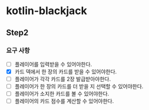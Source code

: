 # kotlin-blackjack

## Step2

### 요구 사항
- [ ] 플레이어를 입력받을 수 있어야한다.
- [x] 카드 덱에서 한 장의 카드를 받을 수 있어야한다.
- [ ] 플레이어가 각각 카드를 2장 발급받아야한다.
- [ ] 플레이어가 한 장의 카드를 더 받을 지 선택할 수 있어야한다.
- [ ] 플레이어가 소지한 카드를 볼 수 있어야한다.
- [ ] 플레이어의 카드 점수를 계산할 수 있어야한다.
